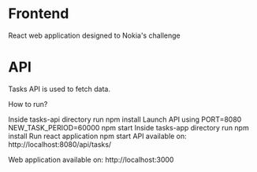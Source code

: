 # Frontend
React web application designed to Nokia's challenge 

# API

Tasks API is used to fetch data.



How to run?



Inside tasks-api directory run npm install
Launch API using PORT=8080 NEW_TASK_PERIOD=60000 npm start
Inside tasks-app directory run npm install
Run react application npm start
API available on: http://localhost:8080/api/tasks/

Web application available on: http://localhost:3000
